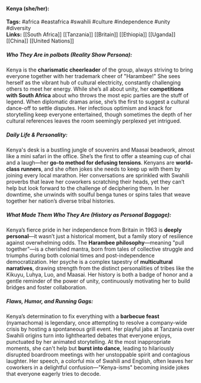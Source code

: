 #### Kenya (she/her):  
**Tags:** #africa #eastafrica #swahili #culture #independence #unity #diversity  
**Links:** [[South Africa]] [[Tanzania]] [[Britain]] [[Ethiopia]] [[Uganda]] [[China]] [[United Nations]]

##### Who They Are in *polbots* (Reality Show Persona):  
Kenya is the **charismatic cheerleader** of the group, always striving to bring everyone together with her trademark cheer of "Harambee!" She sees herself as the vibrant hub of cultural electricity, constantly challenging others to meet her energy. While she’s all about unity, her **competitions with South Africa** about who throws the most epic parties are the stuff of legend. When diplomatic dramas arise, she’s the first to suggest a cultural dance-off to settle disputes. Her infectious optimism and knack for storytelling keep everyone entertained, though sometimes the depth of her cultural references leaves the room seemingly perplexed yet intrigued.

##### Daily Life & Personality:  
Kenya's desk is a bustling jungle of souvenirs and Maasai beadwork, almost like a mini safari in the office. She’s the first to offer a steaming cup of chai and a laugh—her **go-to method for defusing tensions**. Kenyans are **world-class runners**, and she often jokes she needs to keep up with them by joining every local marathon. Her conversations are sprinkled with Swahili proverbs that leave her coworkers scratching their heads, yet they can’t help but look forward to the challenge of deciphering them. In her downtime, she unwinds with soulful benga tunes or spins tales that weave together her nation’s diverse tribal histories.

##### What Made Them Who They Are (History as Personal Baggage):  
Kenya’s fierce pride in her independence from Britain in 1963 is **deeply personal**—it wasn’t just a historical moment, but a family story of resilience against overwhelming odds. The **Harambee philosophy**—meaning "pull together"—is a cherished mantra, born from tales of collective struggle and triumphs during both colonial times and post-independence democratization. Her psyche is a complex tapestry of **multicultural narratives**, drawing strength from the distinct personalities of tribes like the Kikuyu, Luhya, Luo, and Maasai. Her history is both a badge of honor and a gentle reminder of the power of unity, continuously motivating her to build bridges and foster collaboration.

##### Flaws, Humor, and Running Gags:  
Kenya’s determination to fix everything with a **barbecue feast** (nyamachoma) is legendary, once attempting to resolve a company-wide crisis by hosting a spontaneous grill event. Her playful jabs at Tanzania over Swahili origins turn into lighthearted debates that everyone enjoys, punctuated by her animated storytelling. At the most inappropriate moments, she can't help but **burst into dance**, leading to hilariously disrupted boardroom meetings with her unstoppable spirit and contagious laughter. Her speech, a colorful mix of Swahili and English, often leaves her coworkers in a delightful confusion—"Kenya-isms" becoming inside jokes that everyone eagerly tries to decode.